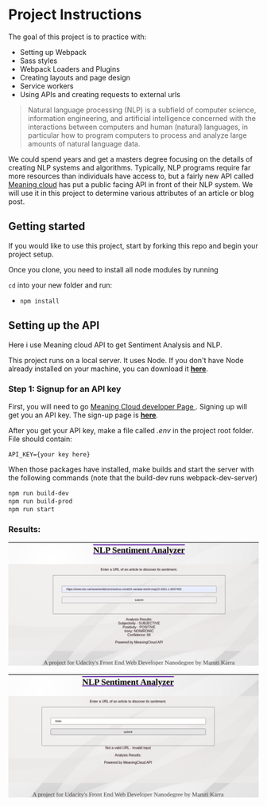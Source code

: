 # Project Instructions

The goal of this project is to  practice with:
- Setting up Webpack
- Sass styles
- Webpack Loaders and Plugins
- Creating layouts and page design
- Service workers
- Using APIs and creating requests to external urls

> Natural language processing (NLP) is a subfield of computer science, information engineering, and artificial intelligence
concerned with the interactions between computers and human (natural) languages, in particular how to program computers to
process and analyze large amounts of natural language data.

We could spend years and get a masters degree focusing on the details of creating NLP systems and algorithms. Typically, NLP programs require far more resources than individuals have access to, but a fairly new API called [Meaning cloud](https://www.meaningcloud.com/) has put a public facing API in front of their NLP system. We will use it in this project to determine various attributes of an article or blog post.

## Getting started

If you would like to use this project, start by forking this repo and begin your project setup.

Once you clone, you need to install all node modules by running

`cd` into your new folder and run:
- `npm install`

## Setting up the API

Here i use Meaning cloud API to get Sentiment Analysis and NLP.

This project runs on a local server. It uses Node. If you don't have Node already installed on your machine, you can download it [**here**](https://nodejs.org/en/download/).

### Step 1: Signup for an API key

First, you will need to go [Meaning Cloud developer Page ](https://www.meaningcloud.com/developer/login). Signing up will get you an API key. The sign-up page is [**here**](https://www.meaningcloud.com/developer/create-account).

After you get your API key, make a file called *.env* in the project root folder. File should contain:

```
API_KEY={your key here}
```

When those packages have installed, make builds and start the server with the following commands (note that the build-dev runs webpack-dev-server)

```
npm run build-dev
npm run build-prod
npm run start
```

### Results:

![Screenshots](https://github.com/sravanthiganti/project-evaluate-news-nlp/blob/main/results/Happy-Path.png)

![Error](https://github.com/sravanthiganti/project-evaluate-news-nlp/blob/main/results/error.png)


